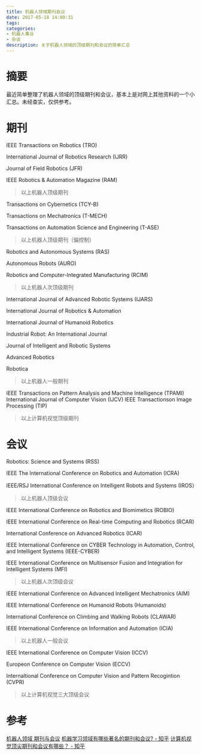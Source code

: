 ```yaml
---
title: 机器人领域期刊会议
date: 2017-05-18 14:00:31
tags:
categories:
- 机器人事业
- 杂谈
description: 关于机器人领域的顶级期刊和会议的简单汇总
---
```

<!-- more -->

# 摘要
最近简单整理了机器人领域的顶级期刊和会议，基本上是对网上其他资料的一个小汇总。未经查实，仅供参考。

# 期刊

IEEE Transactions on Robotics (TRO)

International Journal of Robotics Research (IJRR)

Journal of Field Robotics (JFR)

IEEE Robotics & Automation Magazine (RAM)

> 以上机器人顶级期刊



Transactions on Cybernetics (TCY-B)

Transactions on Mechatronics (T-MECH)

Transactions on Automation Science and Engineering (T-ASE)

> 以上机器人顶级期刊（偏控制）




Robotics and Autonomous Systems (RAS)

Autonomous Robots (AURO)

Robotics and Computer-Integrated Manufacturing (RCIM)

> 以上机器人次顶级期刊



International Journal of Advanced Robotic Systems (IJARS)

International Journal of Robotics & Automation

International Journal of Humanoid Robotics

Industrial Robot: An International Journal

Journal of Intelligent and Robotic Systems

Advanced Robotics

Robotica

> 以上机器人一般期刊


IEEE Transactions on Pattern Analysis and Machine Intelligence (TPAMI)
International Journal of Computer Vision (IJCV)
IEEE Transactionson Image Processing (TIP)

> 以上计算机视觉顶级期刊


# 会议

Robotics: Science and Systems (RSS)

IEEE The International Conference on Robotics and Automation (ICRA)

IEEE/RSJ International Conference on Intelligent Robots and Systems (IROS）

> 以上机器人顶级会议



IEEE International Conference on Robotics and Biomimetics (ROBIO)

IEEE International Conference on Real-time Computing and Robotics (RCAR)

International Conference on Advanced Robotics (ICAR)

IEEE International Conference on CYBER Technology in Automation, Control, and Intelligent Systems (IEEE-CYBER)

IEEE International Conference on Multisensor Fusion and Integration for Intelligent Systems (MFI)

> 以上机器人次顶级会议



IEEE International Conference on Advanced Intelligent Mechatronics (AIM)

IEEE International Conference on Humanoid Robots (Humanoids)

International Conference on Climbing and Walking Robots (CLAWAR)

IEEE International Conference on Information and Automation (ICIA)

> 以上机器人一般会议




IEEE International Conference on Computer Vision (ICCV)

Europeon Conference on Computer Vision (ECCV)

Internaltional Conference on Computer Vision and Pattern Recogintion (CVPR)

> 以上计算机视觉三大顶级会议




# 参考
[机器人领域 期刊与会议](http://blog.sina.com.cn/s/blog_628dd2bc0101eanx.html)
[机器学习领域有哪些著名的期刊和会议? - 知乎](https://www.zhihu.com/question/20224890)
[计算机视觉顶尖期刊和会议有哪些？ - 知乎](https://www.zhihu.com/question/37687006)













